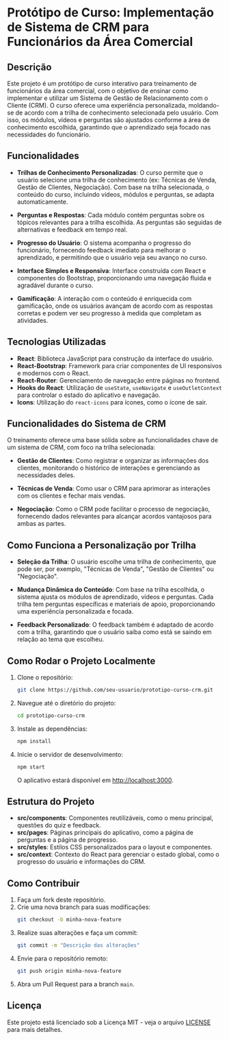 # Protótipo de Curso: Implementação de Sistema de CRM para Funcionários da Área Comercial

## Descrição

Este projeto é um protótipo de curso interativo para treinamento de funcionários da área comercial, com o objetivo de ensinar como implementar e utilizar um Sistema de Gestão de Relacionamento com o Cliente (CRM). O curso oferece uma experiência personalizada, moldando-se de acordo com a trilha de conhecimento selecionada pelo usuário. Com isso, os módulos, vídeos e perguntas são ajustados conforme a área de conhecimento escolhida, garantindo que o aprendizado seja focado nas necessidades do funcionário.

## Funcionalidades

- **Trilhas de Conhecimento Personalizadas**: O curso permite que o usuário selecione uma trilha de conhecimento (ex: Técnicas de Venda, Gestão de Clientes, Negociação). Com base na trilha selecionada, o conteúdo do curso, incluindo vídeos, módulos e perguntas, se adapta automaticamente.
  
- **Perguntas e Respostas**: Cada módulo contém perguntas sobre os tópicos relevantes para a trilha escolhida. As perguntas são seguidas de alternativas e feedback em tempo real.

- **Progresso do Usuário**: O sistema acompanha o progresso do funcionário, fornecendo feedback imediato para melhorar o aprendizado, e permitindo que o usuário veja seu avanço no curso.

- **Interface Simples e Responsiva**: Interface construída com React e componentes do Bootstrap, proporcionando uma navegação fluida e agradável durante o curso.

- **Gamificação**: A interação com o conteúdo é enriquecida com gamificação, onde os usuários avançam de acordo com as respostas corretas e podem ver seu progresso à medida que completam as atividades.

## Tecnologias Utilizadas

- **React**: Biblioteca JavaScript para construção da interface do usuário.
- **React-Bootstrap**: Framework para criar componentes de UI responsivos e modernos com o React.
- **React-Router**: Gerenciamento de navegação entre páginas no frontend.
- **Hooks do React**: Utilização de `useState`, `useNavigate` e `useOutletContext` para controlar o estado do aplicativo e navegação.
- **Icons**: Utilização do `react-icons` para ícones, como o ícone de sair.

## Funcionalidades do Sistema de CRM

O treinamento oferece uma base sólida sobre as funcionalidades chave de um sistema de CRM, com foco na trilha selecionada:

- **Gestão de Clientes**: Como registrar e organizar as informações dos clientes, monitorando o histórico de interações e gerenciando as necessidades deles.
  
- **Técnicas de Venda**: Como usar o CRM para aprimorar as interações com os clientes e fechar mais vendas.
  
- **Negociação**: Como o CRM pode facilitar o processo de negociação, fornecendo dados relevantes para alcançar acordos vantajosos para ambas as partes.

## Como Funciona a Personalização por Trilha

- **Seleção da Trilha**: O usuário escolhe uma trilha de conhecimento, que pode ser, por exemplo, "Técnicas de Venda", "Gestão de Clientes" ou "Negociação".
  
- **Mudança Dinâmica do Conteúdo**: Com base na trilha escolhida, o sistema ajusta os módulos de aprendizado, vídeos e perguntas. Cada trilha tem perguntas específicas e materiais de apoio, proporcionando uma experiência personalizada e focada.

- **Feedback Personalizado**: O feedback também é adaptado de acordo com a trilha, garantindo que o usuário saiba como está se saindo em relação ao tema que escolheu.

## Como Rodar o Projeto Localmente

1. Clone o repositório:
   ```bash
   git clone https://github.com/seu-usuario/prototipo-curso-crm.git
   ```

2. Navegue até o diretório do projeto:
   ```bash
   cd prototipo-curso-crm
   ```

3. Instale as dependências:
   ```bash
   npm install
   ```

4. Inicie o servidor de desenvolvimento:
   ```bash
   npm start
   ```

   O aplicativo estará disponível em [http://localhost:3000](http://localhost:3000).

## Estrutura do Projeto

- **src/components**: Componentes reutilizáveis, como o menu principal, questões do quiz e feedback.
- **src/pages**: Páginas principais do aplicativo, como a página de perguntas e a página de progresso.
- **src/styles**: Estilos CSS personalizados para o layout e componentes.
- **src/context**: Contexto do React para gerenciar o estado global, como o progresso do usuário e informações do CRM.

## Como Contribuir

1. Faça um fork deste repositório.
2. Crie uma nova branch para suas modificações:
   ```bash
   git checkout -b minha-nova-feature
   ```
3. Realize suas alterações e faça um commit:
   ```bash
   git commit -m "Descrição das alterações"
   ```
4. Envie para o repositório remoto:
   ```bash
   git push origin minha-nova-feature
   ```
5. Abra um Pull Request para a branch `main`.

## Licença

Este projeto está licenciado sob a Licença MIT - veja o arquivo [LICENSE](LICENSE) para mais detalhes.
